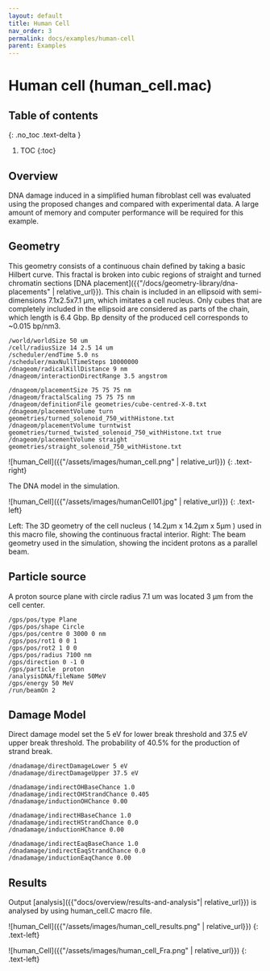 ```yaml
---
layout: default
title: Human Cell
nav_order: 3
permalink: docs/examples/human-cell
parent: Examples
---
```

# Human cell (human_cell.mac)

## Table of contents
{: .no_toc .text-delta }

1. TOC
{:toc}

## Overview
DNA damage induced in a simplified human fibroblast cell was evaluated using the proposed changes and compared with experimental data. A large amount of memory and computer performance will be required for this example.
## Geometry
This geometry consists of a continuous chain defined by taking a basic Hilbert curve. This fractal is broken into cubic regions of straight and turned chromatin sections [DNA placement]({{"/docs/geometry-library/dna-placements" | relative_url}}). This chain is included in an ellipsoid with semi-dimensions 7.1x2.5x7.1 μm, which imitates a cell nucleus. Only cubes that are completely included in the ellipsoid are considered as parts of the chain, which length is 6.4 Gbp. Bp density of the produced cell corresponds to ~0.015 bp/nm3.
```
/world/worldSize 50 um
/cell/radiusSize 14 2.5 14 um
/scheduler/endTime 5.0 ns
/scheduler/maxNullTimeSteps 10000000
/dnageom/radicalKillDistance 9 nm
/dnageom/interactionDirectRange 3.5 angstrom

/dnageom/placementSize 75 75 75 nm
/dnageom/fractalScaling 75 75 75 nm
/dnageom/definitionFile geometries/cube-centred-X-8.txt
/dnageom/placementVolume turn geometries/turned_solenoid_750_withHistone.txt
/dnageom/placementVolume turntwist geometries/turned_twisted_solenoid_750_withHistone.txt true
/dnageom/placementVolume straight geometries/straight_solenoid_750_withHistone.txt
```
![human_Cell]({{"/assets/images/human_cell.png" | relative_url}})
{: .text-right}

The DNA model in the simulation. 

![human_Cell]({{"/assets/images/humanCell01.jpg" | relative_url}})
{: .text-left}

Left: The 3D geometry of the cell nucleus ( 14.2μm x 14.2μm x 5μm ) used in this macro file, showing the continuous fractal interior. Right: The beam geometry used in the simulation, showing the incident protons as a parallel beam.
## Particle source
A proton source plane with circle radius 7.1 um was located 3 μm from the cell center. 
```
/gps/pos/type Plane
/gps/pos/shape Circle
/gps/pos/centre 0 3000 0 nm
/gps/pos/rot1 0 0 1
/gps/pos/rot2 1 0 0
/gps/pos/radius 7100 nm
/gps/direction 0 -1 0
/gps/particle  proton
/analysisDNA/fileName 50MeV
/gps/energy 50 MeV
/run/beamOn 2
```
## Damage Model
Direct damage model set the 5 eV for lower break threshold and 37.5 eV upper break threshold. The probability of 40.5% for the production of strand break.
```
/dnadamage/directDamageLower 5 eV
/dnadamage/directDamageUpper 37.5 eV

/dnadamage/indirectOHBaseChance 1.0
/dnadamage/indirectOHStrandChance 0.405
/dnadamage/inductionOHChance 0.00

/dnadamage/indirectHBaseChance 1.0
/dnadamage/indirectHStrandChance 0.0
/dnadamage/inductionHChance 0.00

/dnadamage/indirectEaqBaseChance 1.0
/dnadamage/indirectEaqStrandChance 0.0
/dnadamage/inductionEaqChance 0.00
```
## Results
Output [analysis]({{"docs/overview/results-and-analysis"| relative_url}}) is analysed by using human_cell.C macro file. 

![human_Cell]({{"/assets/images/human_cell_results.png" | relative_url}})
{: .text-left}



![human_Cell]({{"/assets/images/human_cell_Fra.png" | relative_url}})
{: .text-left}


